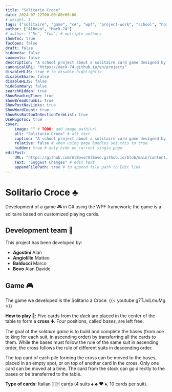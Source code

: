 ```yaml
---
title: "Solitario Croce"
date: 2024-07-22T00:00:00+00:00
# weight: 1
tags: ["solitaire", "game", "c#", "wpf", "project-work", "school", "homework"]
author: ["AlBovo", "Mark-74"]
# author: ["Me", "You"] # multiple authors
showToc: true
TocOpen: false
draft: false
hidemeta: false
comments: false
description: "A school project about a solitaire card game designed by a small team of students."
canonicalURL: "https://mark-74.github.io/en/projects"
disableHLJS: true # to disable highlightjs
disableShare: false
disableHLJS: false
hideSummary: false
searchHidden: true
ShowReadingTime: true
ShowBreadCrumbs: true
ShowPostNavLinks: true
ShowWordCount: true
ShowRssButtonInSectionTermList: true
UseHugoToc: true
cover:
    image: "" # TODO: add image path/url
    alt: "Solitario Croce" # alt text
    caption: "A school project about a solitaire card game designed by a small team of students." # display caption under cover
    relative: false # when using page bundles set this to true
    hidden: true # only hide on current single page
editPost:
    URL: "https://github.com/AlBovo/AlBovo.github.io/blob/main/content/en"
    Text: "Suggest Changes" # edit text
    appendFilePath: true # to append file path to Edit link
---
```

# Solitario Croce ♣️
Development of a game 🎮 in C# using the WPF framework; the game is a solitaire based on customized playing cards.

## Development team 🤖
This project has been developed by:

- **Agostini** Alan
- **Angiolillo** Matteo
- **Balducci** Marco
- **Bovo** Alan Davide


## Game 🎮
The game we developed is the Solitario a Croce.
{{< youtube g7TJviLmuMg >}}

**How to play 🤔:** Five cards from the *deck* are placed in the center of the table to form a **cross ➕**. Four positions, called *bases*, are left free.

The goal of the *solitaire game* is to build and complete the bases (from ace to king for each suit, in ascending order) by transferring all the cards to them. While the bases must follow the rule of the same suit in ascending order, the cross follows the rule of different suits in descending order.

The top card of each pile forming the cross can be moved to the bases, placed in an empty spot, or on top of another card in the cross. Only one card can be moved at a time. The card from the stock can go directly to the bases or be transferred to the table.

**Type of cards:** Italian 🇮🇹 cards (4 suits ♠️ ♣️ ♥️ ♦️, 10 cards per suit).
